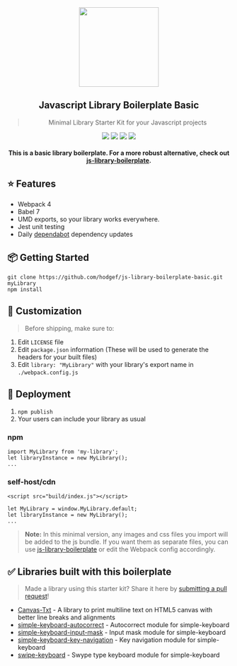  <div align="center">
 <img align="center" width="180" src="https://franciscohodge.com/project-pages/js-library-boilerplate/images/JSLB2Basic2.png" />
  <h2>Javascript Library Boilerplate Basic</h2>
  <blockquote>Minimal Library Starter Kit for your Javascript projects</blockquote>
  <a href="https://travis-ci.org/hodgef/js-library-boilerplate-basic"><img src="https://travis-ci.org/hodgef/js-library-boilerplate-basic.svg?branch=master" /></a> <img src="https://img.shields.io/david/hodgef/js-library-boilerplate-basic.svg" /> <a href="https://david-dm.org/hodgef/js-library-boilerplate-basic?type=dev"><img src="https://img.shields.io/david/dev/hodgef/js-library-boilerplate-basic.svg" /></a> <img src="https://api.dependabot.com/badges/status?host=github&repo=hodgef/js-library-boilerplate-basic" />
 
 #### This is a basic library boilerplate. For a more robust alternative, check out [js-library-boilerplate](https://github.com/hodgef/js-library-boilerplate).

</div>

## ⭐️ Features

- Webpack 4
- Babel 7
- UMD exports, so your library works everywhere.
- Jest unit testing
- Daily [dependabot](https://dependabot.com) dependency updates

## 📦 Getting Started

```
git clone https://github.com/hodgef/js-library-boilerplate-basic.git myLibrary
npm install
```

## 💎 Customization

> Before shipping, make sure to:
1. Edit `LICENSE` file
2. Edit `package.json` information (These will be used to generate the headers for your built files)
3. Edit `library: "MyLibrary"` with your library's export name in `./webpack.config.js`

## 🚀 Deployment
1. `npm publish`
2. Your users can include your library as usual

### npm
```
import MyLibrary from 'my-library';
let libraryInstance = new MyLibrary();
...
```

### self-host/cdn
```
<script src="build/index.js"></script>

let MyLibrary = window.MyLibrary.default;
let libraryInstance = new MyLibrary();
...
```

> **Note:** In this minimal version, any images and css files you import will be added to the js bundle. If you want them as separate files, you can use [js-library-boilerplate](https://github.com/hodgef/js-library-boilerplate) or edit the Webpack config accordingly.

## ✅ Libraries built with this boilerplate

> Made a library using this starter kit? Share it here by [submitting a pull request](https://github.com/hodgef/js-library-boilerplate-basic/pulls)!

- [Canvas-Txt](https://github.com/geongeorge/Canvas-Txt) - A library to print multiline text on HTML5 canvas with better line breaks and alignments
- [simple-keyboard-autocorrect](https://github.com/hodgef/simple-keyboard-autocorrect) - Autocorrect module for simple-keyboard
- [simple-keyboard-input-mask](https://github.com/hodgef/simple-keyboard-input-mask) - Input mask module for simple-keyboard
- [simple-keyboard-key-navigation](https://github.com/hodgef/simple-keyboard-key-navigation) - Key navigation module for simple-keyboard
- [swipe-keyboard](https://github.com/hodgef/swipe-keyboard) - Swype type keyboard module for simple-keyboard